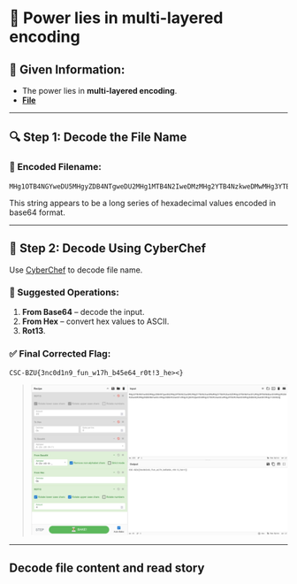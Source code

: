 # 🧬 Power lies in multi-layered encoding

## 🧩 Given Information:

- The power lies in **multi-layered encoding**.
- **[File](../content/MHg1OTB4NGYweDU5MHgyZDB4NTgweDU2MHg1MTB4N2IweDMzMHg2YTB4NzkweDMwMHg3YTB4MzEweDZhMHgzOTB4NWYweDYyMHg3MTB4NmEweDVmMHg3MzB4MzEweDM3MHg2NDB4NWYweDc4MHgzNDB4MzUweDYxMHgzNjB4MzQweDVmMHg2ZTB4MzAweDcwMHgyMTB4MzMweDVmMHg2NDB4NjEweDNlMHgzYzB4N2Q.txt)**

---

## 🔍 Step 1: Decode the File Name

### 🔡 Encoded Filename:

```
MHg1OTB4NGYweDU5MHgyZDB4NTgweDU2MHg1MTB4N2IweDMzMHg2YTB4NzkweDMwMHg3YTB4MzEweDZhMHgzOTB4NWYweDYyMHg3MTB4NmEweDVmMHg3MzB4MzEweDM3MHg2NDB4NWYweDc4MHgzNDB4MzUweDYxMHgzNjB4MzQweDVmMHg2ZTB4MzAweDcwMHgyMTB4MzMweDVmMHg2NDB4NjEweDNlMHgzYzB4N2Q
```

This string appears to be a long series of hexadecimal values encoded in base64 format.

---

## 🧪 Step 2: Decode Using CyberChef

Use [CyberChef](https://gchq.github.io/CyberChef/) to decode file name.

### 🔧 Suggested Operations:
1. **From Base64** – decode the input.
2. **From Hex** – convert hex values to ASCII.
3. **Rot13**.

### ✅ Final Corrected Flag:
```
CSC-BZU{3nc0d1n9_fun_w17h_b45e64_r0t!3_he><}
```
> ![Insert CyberChef Screenshot or Output Here](../image/PowerLiesInMulti-layeredEncoding.png)

---

## Decode file content and read story


